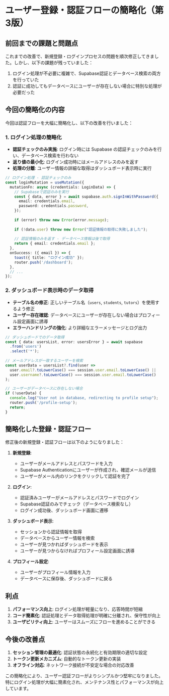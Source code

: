 # ユーザー登録・認証フローの簡略化（第3版）

## 前回までの課題と問題点

これまでの改善で、新規登録・ログインプロセスの問題を順次修正してきました。しかし、以下の課題が残っていました：

1. ログイン処理が不必要に複雑で、Supabase認証とデータベース検索の両方を行っていた
2. 認証に成功してもデータベースにユーザーが存在しない場合に特別な処理が必要だった

## 今回の簡略化の内容

今回は認証フローを大幅に簡略化し、以下の改善を行いました：

### 1. ログイン処理の簡略化

- **認証チェックのみ実施**: ログイン時には Supabase の認証チェックのみを行い、データベース検索を行わない
- **返り値の最小化**: ログイン成功時にはメールアドレスのみを返す
- **処理の分離**: ユーザー情報の詳細な取得はダッシュボード表示時に実行

```typescript
// ログイン処理 - 認証チェックのみ
const loginMutation = useMutation({
  mutationFn: async (credentials: LoginData) => {
    // Supabaseで認証のみを実行
    const { data, error } = await supabase.auth.signInWithPassword({
      email: credentials.email,
      password: credentials.password,
    });
    
    if (error) throw new Error(error.message);
    
    if (!data.user) throw new Error("認証情報の取得に失敗しました");
    
    // 認証情報のみを返す - データベース情報は後で取得
    return { email: credentials.email };
  },
  onSuccess: ({ email }) => {
    toast({ title: "ログイン成功" });
    router.push('/dashboard');
  },
  // ...
});
```

### 2. ダッシュボード表示時のデータ取得

- **テーブル名の修正**: 正しいテーブル名（`users`, `students`, `tutors`）を使用するよう修正
- **ユーザー存在確認**: データベースにユーザーが存在しない場合はプロフィール設定画面に誘導
- **エラーハンドリングの強化**: より詳細なエラーメッセージとログ出力

```typescript
// ダッシュボードでのデータ取得
const { data: usersList, error: usersError } = await supabase
  .from('users')
  .select('*');
  
// メールアドレスが一致するユーザーを検索
const userData = usersList?.find(user => 
  user.email?.toLowerCase() === session.user.email.toLowerCase() || 
  user.username?.toLowerCase() === session.user.email.toLowerCase()
);

// ユーザーがデータベースに存在しない場合
if (!userData) {
  console.log("User not in database, redirecting to profile setup");
  router.push('/profile-setup');
  return;
}
```

## 簡略化した登録・認証フロー

修正後の新規登録・認証フローは以下のようになりました：

1. **新規登録**:
   - ユーザーがメールアドレスとパスワードを入力
   - Supabase Authenticationにユーザーが作成され、確認メールが送信
   - ユーザーがメール内のリンクをクリックして認証を完了

2. **ログイン**:
   - 認証済みユーザーがメールアドレスとパスワードでログイン
   - Supabase認証のみでチェック（データベース検索なし）
   - ログイン成功後、ダッシュボード画面に遷移

3. **ダッシュボード表示**:
   - セッションから認証情報を取得
   - データベースからユーザー情報を検索
   - ユーザーが見つかればダッシュボードを表示
   - ユーザーが見つからなければプロフィール設定画面に誘導

4. **プロフィール設定**:
   - ユーザーがプロフィール情報を入力
   - データベースに保存後、ダッシュボードに戻る

## 利点

1. **パフォーマンス向上**: ログイン処理が軽量になり、応答時間が短縮
2. **コード簡素化**: 認証処理とデータ取得処理が明確に分離され、保守性が向上
3. **ユーザビリティ向上**: ユーザーはスムーズにフローを進めることができる

## 今後の改善点

1. **セッション管理の最適化**: 認証状態の永続化と有効期限の適切な設定
2. **トークン更新メカニズム**: 自動的なトークン更新の実装
3. **オフライン対応**: ネットワーク接続が不安定な場合の対応改善

この簡略化により、ユーザー認証フローがよりシンプルかつ堅牢になりました。特にログイン処理が大幅に簡素化され、メンテナンス性とパフォーマンスが向上しています。